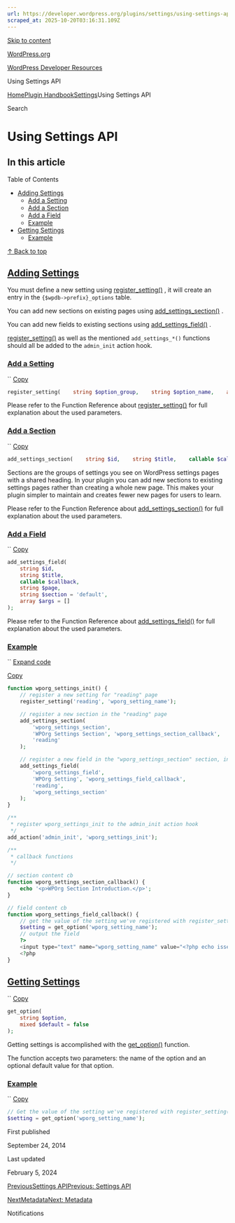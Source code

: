 ```yaml
---
url: https://developer.wordpress.org/plugins/settings/using-settings-api
scraped_at: 2025-10-20T03:16:31.109Z
---
```


[Skip to content](https://developer.wordpress.org/plugins/settings/using-settings-api/#wp--skip-link--target)

[WordPress.org](https://wordpress.org/)

[WordPress Developer Resources](https://developer.wordpress.org/)

Using Settings API


[Home](https://developer.wordpress.org/)[Plugin Handbook](https://developer.wordpress.org/plugins/)[Settings](https://developer.wordpress.org/plugins/settings/)Using Settings API

Search

# Using Settings API

## In this article

Table of Contents

- [Adding Settings](https://developer.wordpress.org/plugins/settings/using-settings-api/#adding-settings)
  - [Add a Setting](https://developer.wordpress.org/plugins/settings/using-settings-api/#add-a-setting)
  - [Add a Section](https://developer.wordpress.org/plugins/settings/using-settings-api/#add-a-section)
  - [Add a Field](https://developer.wordpress.org/plugins/settings/using-settings-api/#add-a-field)
  - [Example](https://developer.wordpress.org/plugins/settings/using-settings-api/#example)
- [Getting Settings](https://developer.wordpress.org/plugins/settings/using-settings-api/#getting-settings)
  - [Example](https://developer.wordpress.org/plugins/settings/using-settings-api/#example-2)

[↑ Back to top](https://developer.wordpress.org/plugins/settings/using-settings-api/#wp--skip-link--target)

## [Adding Settings](https://developer.wordpress.org/plugins/settings/using-settings-api/\#adding-settings)

You must define a new setting using [register\_setting()](https://developer.wordpress.org/reference/functions/register_setting/) , it will create an entry in the `{$wpdb->prefix}_options` table.

You can add new sections on existing pages using [add\_settings\_section()](https://developer.wordpress.org/reference/functions/add_settings_section/) .

You can add new fields to existing sections using [add\_settings\_field()](https://developer.wordpress.org/reference/functions/add_settings_field/) .

[register\_setting()](https://developer.wordpress.org/reference/functions/register_setting/) as well as the mentioned `add_settings_*()` functions should all be added to the `admin_init` action hook.

### [Add a Setting](https://developer.wordpress.org/plugins/settings/using-settings-api/\#add-a-setting)

``
[Copy](https://developer.wordpress.org/plugins/settings/using-settings-api/#)

```php
register_setting(    string $option_group,    string $option_name,    array $args = []);
```

Please refer to the Function Reference about [register\_setting()](https://developer.wordpress.org/reference/functions/register_setting/) for full explanation about the used parameters.

### [Add a Section](https://developer.wordpress.org/plugins/settings/using-settings-api/\#add-a-section)

``
[Copy](https://developer.wordpress.org/plugins/settings/using-settings-api/#)

```php
add_settings_section(    string $id,    string $title,    callable $callback,    string $page,    array $args = []);
```

Sections are the groups of settings you see on WordPress settings pages with a shared heading. In your plugin you can add new sections to existing settings pages rather than creating a whole new page. This makes your plugin simpler to maintain and creates fewer new pages for users to learn.

Please refer to the Function Reference about [add\_settings\_section()](https://developer.wordpress.org/reference/functions/add_settings_section/) for full explanation about the used parameters.

### [Add a Field](https://developer.wordpress.org/plugins/settings/using-settings-api/\#add-a-field)

``
[Copy](https://developer.wordpress.org/plugins/settings/using-settings-api/#)

```php
add_settings_field(
    string $id,
    string $title,
    callable $callback,
    string $page,
    string $section = 'default',
    array $args = []
);
```

Please refer to the Function Reference about [add\_settings\_field()](https://developer.wordpress.org/reference/functions/add_settings_field/) for full explanation about the used parameters.

### [Example](https://developer.wordpress.org/plugins/settings/using-settings-api/\#example)

``
[Expand code](https://developer.wordpress.org/plugins/settings/using-settings-api/#)

[Copy](https://developer.wordpress.org/plugins/settings/using-settings-api/#)

```php
function wporg_settings_init() {
	// register a new setting for "reading" page
	register_setting('reading', 'wporg_setting_name');

	// register a new section in the "reading" page
	add_settings_section(
		'wporg_settings_section',
		'WPOrg Settings Section', 'wporg_settings_section_callback',
		'reading'
	);

	// register a new field in the "wporg_settings_section" section, inside the "reading" page
	add_settings_field(
		'wporg_settings_field',
		'WPOrg Setting', 'wporg_settings_field_callback',
		'reading',
		'wporg_settings_section'
	);
}

/**
 * register wporg_settings_init to the admin_init action hook
 */
add_action('admin_init', 'wporg_settings_init');

/**
 * callback functions
 */

// section content cb
function wporg_settings_section_callback() {
	echo '<p>WPOrg Section Introduction.</p>';
}

// field content cb
function wporg_settings_field_callback() {
	// get the value of the setting we've registered with register_setting()
	$setting = get_option('wporg_setting_name');
	// output the field
	?>
	<input type="text" name="wporg_setting_name" value="<?php echo isset( $setting ) ? esc_attr( $setting ) : ''; ?>">
    <?php
}
```

## [Getting Settings](https://developer.wordpress.org/plugins/settings/using-settings-api/\#getting-settings)

``
[Copy](https://developer.wordpress.org/plugins/settings/using-settings-api/#)

```php
get_option(
    string $option,
    mixed $default = false
);
```

Getting settings is accomplished with the [get\_option()](https://developer.wordpress.org/reference/functions/get_option/) function.

The function accepts two parameters: the name of the option and an optional default value for that option.

### [Example](https://developer.wordpress.org/plugins/settings/using-settings-api/\#example-2)

``
[Copy](https://developer.wordpress.org/plugins/settings/using-settings-api/#)

```php
// Get the value of the setting we've registered with register_setting()
$setting = get_option('wporg_setting_name');
```

First published

September 24, 2014

Last updated

February 5, 2024

[PreviousSettings APIPrevious: Settings API](https://developer.wordpress.org/plugins/settings/settings-api/)

[NextMetadataNext: Metadata](https://developer.wordpress.org/plugins/metadata/)

Notifications